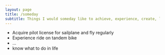```yaml
---
layout: page
title: /someday
subtitle: Things I would someday like to achieve, experience, create, learn, understand...
---
```


- Acquire pilot license for sailplane and fly regularly
- Experience ride on tandem bike
- ...
- know what to do in life
